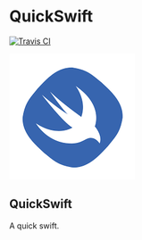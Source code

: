 # QuickSwift

[![Travis CI](https://travis-ci.org/SwiftyJSON/SwiftyJSON.svg?branch=master)](https://travis-ci.org/TongCui/quickswift)  

![haroopad icon](quickswift-icon.png)


## QuickSwift

A quick swift.